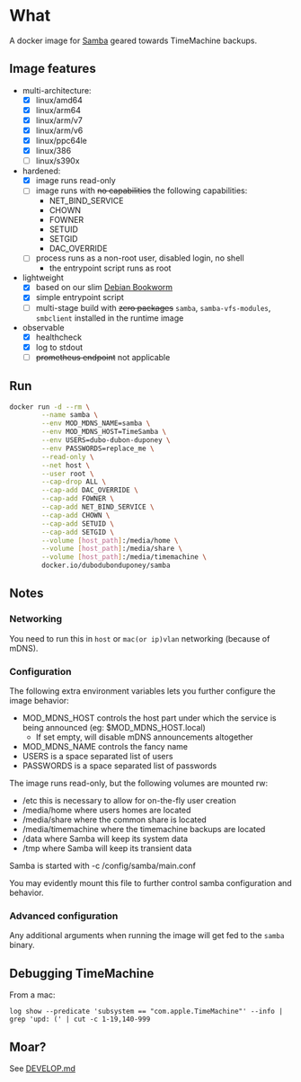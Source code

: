 # What

A docker image for [Samba](https://www.samba.org/) geared towards TimeMachine backups.

## Image features

 * multi-architecture:
   * [x] linux/amd64
   * [x] linux/arm64
   * [x] linux/arm/v7
   * [x] linux/arm/v6
   * [x] linux/ppc64le
   * [x] linux/386
   * [ ] linux/s390x
 * hardened:
    * [x] image runs read-only
    * [ ] image runs with ~~no capabilities~~ the following capabilities:
        * NET_BIND_SERVICE
        * CHOWN
        * FOWNER
        * SETUID
        * SETGID
        * DAC_OVERRIDE
    * [ ] process runs as a non-root user, disabled login, no shell
        * the entrypoint script runs as root
 * lightweight
    * [x] based on our slim [Debian Bookworm](https://github.com/dubo-dubon-duponey/docker-debian)
    * [x] simple entrypoint script
    * [ ] multi-stage build with ~~zero packages~~ `samba`, `samba-vfs-modules`, `smbclient` installed in the runtime image
 * observable
    * [x] healthcheck
    * [x] log to stdout
    * [ ] ~~prometheus endpoint~~ not applicable

## Run


```bash
docker run -d --rm \
        --name samba \
        --env MOD_MDNS_NAME=samba \
        --env MOD_MDNS_HOST=TimeSamba \
        --env USERS=dubo-dubon-duponey \
        --env PASSWORDS=replace_me \
        --read-only \
        --net host \
        --user root \
        --cap-drop ALL \
        --cap-add DAC_OVERRIDE \
        --cap-add FOWNER \
        --cap-add NET_BIND_SERVICE \
        --cap-add CHOWN \
        --cap-add SETUID \
        --cap-add SETGID \
        --volume [host_path]:/media/home \
        --volume [host_path]:/media/share \
        --volume [host_path]:/media/timemachine \
        docker.io/dubodubonduponey/samba
```

## Notes

### Networking

You need to run this in `host` or `mac(or ip)vlan` networking (because of mDNS).

### Configuration

The following extra environment variables lets you further configure the image behavior:

* MOD_MDNS_HOST controls the host part under which the service is being announced (eg: $MOD_MDNS_HOST.local)
  * If set empty, will disable mDNS announcements altogether
* MOD_MDNS_NAME controls the fancy name
* USERS is a space separated list of users
* PASSWORDS is a space separated list of passwords

The image runs read-only, but the following volumes are mounted rw:
* /etc this is necessary to allow for on-the-fly user creation
* /media/home where users homes are located
* /media/share where the common share is located
* /media/timemachine where the timemachine backups are located
* /data where Samba will keep its system data
* /tmp where Samba will keep its transient data

Samba is started with -c /config/samba/main.conf

You may evidently mount this file to further control samba configuration and behavior.

### Advanced configuration

Any additional arguments when running the image will get fed to the `samba` binary.

## Debugging TimeMachine

From a mac:

```
log show --predicate 'subsystem == "com.apple.TimeMachine"' --info | grep 'upd: (' | cut -c 1-19,140-999
```

## Moar?

See [DEVELOP.md](DEVELOP.md)
